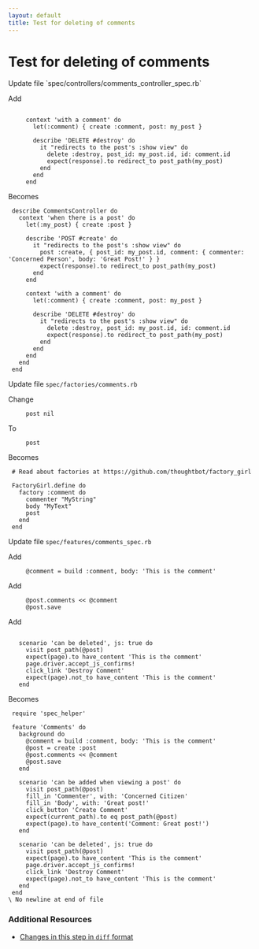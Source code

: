 ```yaml
---
layout: default
title: Test for deleting of comments
---
```


<h1 id="main">Test for deleting of comments</h1>
Update file `spec/controllers/comments_controller_spec.rb`

Add
<pre><code>&nbsp;
     context &#39;with a comment&#39; do
       let(:comment) { create :comment, post: my_post }
&nbsp;
       describe &#39;DELETE #destroy&#39; do
         it &quot;redirects to the post&#39;s :show view&quot; do
           delete :destroy, post_id: my_post.id, id: comment.id
           expect(response).to redirect_to post_path(my_post)
         end
       end
     end</code></pre>


Becomes
<pre><code> describe CommentsController do
   context &#39;when there is a post&#39; do
     let(:my_post) { create :post }
&nbsp;
     describe &#39;POST #create&#39; do
       it &quot;redirects to the post&#39;s :show view&quot; do
         post :create, { post_id: my_post.id, comment: { commenter: &#39;Concerned Person&#39;, body: &#39;Great Post!&#39; } }
         expect(response).to redirect_to post_path(my_post)
       end
     end
&nbsp;
     context &#39;with a comment&#39; do
       let(:comment) { create :comment, post: my_post }
&nbsp;
       describe &#39;DELETE #destroy&#39; do
         it &quot;redirects to the post&#39;s :show view&quot; do
           delete :destroy, post_id: my_post.id, id: comment.id
           expect(response).to redirect_to post_path(my_post)
         end
       end
     end
   end
 end
</code></pre>


Update file `spec/factories/comments.rb`

Change
<pre><code>     post nil</code></pre>


To
<pre><code>     post</code></pre>


Becomes
<pre><code> # Read about factories at https://github.com/thoughtbot/factory_girl
&nbsp;
 FactoryGirl.define do
   factory :comment do
     commenter &quot;MyString&quot;
     body &quot;MyText&quot;
     post
   end
 end
</code></pre>


Update file `spec/features/comments_spec.rb`

Add
<pre><code>     @comment = build :comment, body: &#39;This is the comment&#39;</code></pre>


Add
<pre><code>     @post.comments &lt;&lt; @comment
     @post.save</code></pre>


Add
<pre><code>&nbsp;
   scenario &#39;can be deleted&#39;, js: true do
     visit post_path(@post)
     expect(page).to have_content &#39;This is the comment&#39;
     page.driver.accept_js_confirms!
     click_link &#39;Destroy Comment&#39;
     expect(page).not_to have_content &#39;This is the comment&#39;
   end</code></pre>


Becomes
<pre><code> require &#39;spec_helper&#39;
&nbsp;
 feature &#39;Comments&#39; do
   background do
     @comment = build :comment, body: &#39;This is the comment&#39;
     @post = create :post
     @post.comments &lt;&lt; @comment
     @post.save
   end
&nbsp;
   scenario &#39;can be added when viewing a post&#39; do
     visit post_path(@post)
     fill_in &#39;Commenter&#39;, with: &#39;Concerned Citizen&#39;
     fill_in &#39;Body&#39;, with: &#39;Great post!&#39;
     click_button &#39;Create Comment&#39;
     expect(current_path).to eq post_path(@post)
     expect(page).to have_content(&#39;Comment: Great post!&#39;)
   end
&nbsp;
   scenario &#39;can be deleted&#39;, js: true do
     visit post_path(@post)
     expect(page).to have_content &#39;This is the comment&#39;
     page.driver.accept_js_confirms!
     click_link &#39;Destroy Comment&#39;
     expect(page).not_to have_content &#39;This is the comment&#39;
   end
 end
\ No newline at end of file
</code></pre>



### Additional Resources

* [Changes in this step in `diff` format](https://github.com/stevenhallen/rails_getting_started_bdd/commit/8d02d6c95bb14a4019d2b18b2d9b0bcd0c9e8146)

